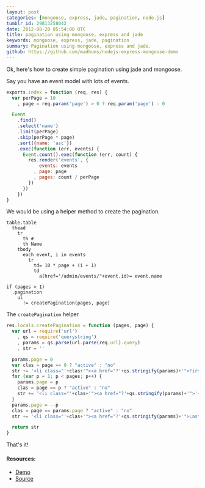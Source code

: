 ```yaml
---
layout: post
categories: [mongoose, express, jade, pagination, node.js]
tumblr_id: 29813258042
date: 2012-08-20 05:54:00 UTC
title: pagination using mongoose, express and jade
keywords: mongoose, express, jade, pagination
summary: Pagination using mongoose, express and jade.
github: https://github.com/madhums/nodejs-express-mongoose-demo
---
```


Ok, here's how to create simple pagination using jade and mongoose.

Say you have an event model with lots of events.

```js
exports.index = function (req, res) {
  var perPage = 10
    , page = req.param('page') > 0 ? req.param('page') : 0

  Event
    .find()
    .select('name')
    .limit(perPage)
    .skip(perPage * page)
    .sort({name: 'asc'})
    .exec(function (err, events) {
      Event.count().exec(function (err, count) {
        res.render('events', {
            events: events
          , page: page
          , pages: count / perPage
        })
      })
    })
}
```

We would be using a helper method to create the pagination.

```jade
table.table
  thead
    tr
      th #
      th Name
    tbody
      each event, i in events
        tr
          td= 10 * page + (i + 1)
          td
            a(href="/admin/events/"+event.id)= event.name

if (pages > 1)
  .pagination
    ul
      != createPagination(pages, page)
```

The `createPagination` helper

```js
res.locals.createPagination = function (pages, page) {
  var url = require('url')
    , qs = require('querystring')
    , params = qs.parse(url.parse(req.url).query)
    , str = ''

  params.page = 0
  var clas = page == 0 ? "active" : "no"
  str += '<li class="'+clas+'"><a href="?'+qs.stringify(params)+'">First</a></li>'
  for (var p = 1; p < pages; p++) {
    params.page = p
    clas = page == p ? "active" : "no"
    str += '<li class="'+clas+'"><a href="?'+qs.stringify(params)+'">'+ p +'</a></li>'
  }
  params.page = --p
  clas = page == params.page ? "active" : "no"
  str += '<li class="'+clas+'"><a href="?'+qs.stringify(params)+'">Last</a></li>'

  return str
}
```

That's it!

#### Resources:

* [Demo](http://nodejs-express-demo.herokuapp.com/)
* [Source](https://github.com/madhums/nodejs-express-mongoose-demo)
